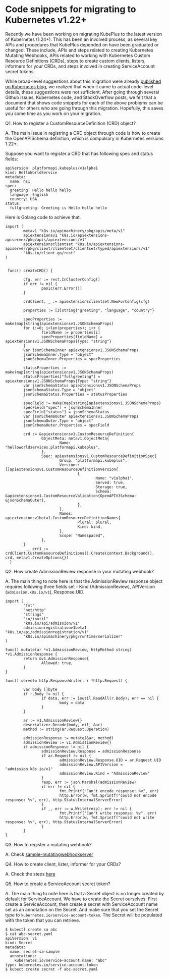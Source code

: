 Code snippets for migrating to Kubernetes v1.22+
=================================================

Recently we have been working on migrating KubePlus to the latest version of Kubernetes (1.24+). This has been an involved process, as several key APIs and procedures that KubePlus depended on have been graduated or changed. These include, APIs and steps related to creating Kubernetes Mutating Webhooks, APIs related to working with Kubernetes Custom Resource Definitions (CRDs), steps to create custom clients, listers, informers for your CRDs, and steps involved in creating ServiceAccount secret tokens. 

While broad-level suggestions about this migration were already [published on Kubernetes blog](https://kubernetes.io/blog/2021/07/14/upcoming-changes-in-kubernetes-1-22/), we realized that when it came to actual code-level details, these suggestions were not sufficient. After going through several Github issues, Kubernetes code, and StackOverflow posts, we felt that a document that shows code snippets for each of the above problems can be useful for others who are going through this migration. Hopefully, this saves you some time as you work on your migration. 


Q1. How to register a CustomResourceDefinition (CRD) object?

A. The main issue in registring a CRD object through code is how to create the OpenAPISchema definition, which is compulsory in Kubernetes versions 1.22+.

Suppose you want to register a CRD that has following spec and status fields:
```
apiVersion: platformapi.kubeplus/v1alpha1
kind: HelloWorldService
metadata:
  name: hs1
spec:
  greeting: Hello hello hello
  language: English
  country: USA
status:
  fullgreeting: Greeting is Hello hello hello 
```

Here is Golang code to achieve that.


```
import (
		metav1 "k8s.io/apimachinery/pkg/apis/meta/v1"
        apiextensionsv1 "k8s.io/apiextensions-apiserver/pkg/apis/apiextensions/v1"
		apiextensionsclientset "k8s.io/apiextensions-apiserver/pkg/client/clientset/clientset/typed/apiextensions/v1"
		"k8s.io/client-go/rest"
)


 func() createCRD() {

        cfg, err := rest.InClusterConfig()
        if err != nil {
                panic(err.Error())
        }

        crdClient, _ := apiextensionsclientset.NewForConfig(cfg)

        properties := [3]string{"greeting", "language", "country"}

        specProperties := make(map[string]apiextensionsv1.JSONSchemaProps)
        for i:=0; i<len(properties); i++ {
                fieldName := properties[i]
                specProperties[fieldName] = apiextensionsv1.JSONSchemaProps{Type: "string"}
        }
        var jsonSchemaInner apiextensionsv1.JSONSchemaProps
        jsonSchemaInner.Type = "object"
        jsonSchemaInner.Properties = specProperties

        statusProperties := make(map[string]apiextensionsv1.JSONSchemaProps)
        statusProperties["fullgreeting"] = apiextensionsv1.JSONSchemaProps{Type: "string"}
        var jsonSchemaStatus apiextensionsv1.JSONSchemaProps
        jsonSchemaStatus.Type = "object"
        jsonSchemaStatus.Properties = statusProperties

        specField := make(map[string]apiextensionsv1.JSONSchemaProps)
        specField["spec"] = jsonSchemaInner
        specField["status"] = jsonSchemaStatus
        var jsonSchemaOuter apiextensionsv1.JSONSchemaProps
        jsonSchemaOuter.Type = "object"
        jsonSchemaOuter.Properties = specField

        crd := &apiextensionsv1.CustomResourceDefinition{
                ObjectMeta: metav1.ObjectMeta{
                        Name: "helloworldservices.platformapi.kubeplus",
                },
                Spec: apiextensionsv1.CustomResourceDefinitionSpec{
                        Group: "platformapi.kubeplus",
                        Versions: []apiextensionsv1.CustomResourceDefinitionVersion{
                                {
                                        Name: "v1alpha1",
                                        Served: true,
                                        Storage: true,
                                        Schema: &apiextensionsv1.CustomResourceValidation{OpenAPIV3Schema: &jsonSchemaOuter},
                                },
                        },
                        Names: apiextensionsv1beta1.CustomResourceDefinitionNames{
                                Plural: plural,
                                Kind: kind,
                        },
                        Scope: "Namespaced",
                },
        }
         _, err1 := crdClient.CustomResourceDefinitions().Create(context.Background(), crd, metav1.CreateOptions{})
  }
```

Q2. How create AdmissionReview response in your mutating webhook?

A. The main thing to note here is that the AdmissionReview response object requires following three fields set - Kind (AdmissionReview), APIVersion (``admission.k8s.io/v1``), Response.UID.


```
import (
		"fmt"
		"net/http"
        "strings"
		"io/ioutil"
        "k8s.io/api/admission/v1"
        admissionregistrationv1beta1 "k8s.io/api/admissionregistration/v1"
        "k8s.io/apimachinery/pkg/runtime/serializer"
)

func() mutate(ar *v1.AdmissionReview, httpMethod string) *v1.AdmissionResponse {
        return &v1.AdmissionResponse{
                Allowed: true,
        }
}

func() serve(w http.ResponseWriter, r *http.Request) {

		var body []byte
        if r.Body != nil {
                if data, err := ioutil.ReadAll(r.Body); err == nil {
                        body = data
                }
        }

		ar := v1.AdmissionReview{}
		deserializer.Decode(body, nil, &ar)
		method := string(ar.Request.Operation)

		admissionResponse := mutate(&ar, method)
        admissionReview := v1.AdmissionReview{}
        if admissionResponse != nil {
                admissionReview.Response = admissionResponse
                if ar.Request != nil {
                        admissionReview.Response.UID = ar.Request.UID
                        admissionReview.APIVersion = "admission.k8s.io/v1"
                        admissionReview.Kind = "AdmissionReview"
                }
                resp, err := json.Marshal(admissionReview)
                if err != nil {
                        fmt.Printf("Can't encode response: %v", err)
                        http.Error(w, fmt.Sprintf("could not encode response: %v", err), http.StatusInternalServerError)
                }
                if _, err := w.Write(resp); err != nil {
                        fmt.Printf("Can't write response: %v", err)
                        http.Error(w, fmt.Sprintf("could not write response: %v", err), http.StatusInternalServerError)
                }
        }
}
```

Q3. How to register a mutating webhook?

A. Check [sample-mutatingwebhookserver](https://github.com/cloud-ark/sample-mutatingwebhook)


Q4. How to create client, lister, informer for your CRDs?

A. Check the steps [here](https://github.com/cloud-ark/kubeplus/issues/14#issuecomment-1197339771)


Q5. How to create a ServiceAccount secret token?

A. The main thing to note here is that a Secret object is no longer created by default for ServiceAccount. We have to create the Secret ourselves. First create a ServiceAccount, then create a secret with ServiceAccount name set as an annotation on the Secret. And make sure that you set the Secret type to ``kubernetes.io/service-account-token``. The Secret will be populated with the token that you can retrieve.

```
$ kubectl create sa abc
$ cat abc-secret.yaml
apiVersion: v1
kind: Secret
metadata:
  name: secret-sa-sample
  annotations:
    kubernetes.io/service-account.name: "abc"
type: kubernetes.io/service-account-token
$ kubect create secret -f abc-secret.yaml

```

